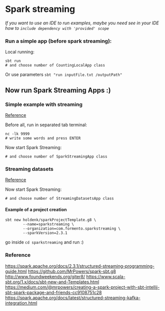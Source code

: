# Spark streaming

_If you want to use an IDE to run examples, maybe you need see in your IDE how to `include dependency with 'provided' scope`_

### Run a simple app (before spark streaming):

Local running:

```shell
sbt run
# and choose number of CountingLocalApp class
```

Or use parameters `sbt "run inputFile.txt /outputPath"`

## Now run Spark Streaming Apps :)

### Simple example with streaming

[Reference](https://spark.apache.org/docs/latest/structured-streaming-programming-guide.html#quick-example)

Before all, run in separated tab terminal:
```shell
nc -lk 9999
# write some words and press ENTER
```

Now start Spark Streaming:
```shell
# and choose number of SparkStreamingApp class
```

### Streaming datasets

[Reference](https://spark.apache.org/docs/latest/structured-streaming-programming-guide.html#creating-streaming-dataframes-and-streaming-datasets)

Now start Spark Streaming:
```shell
# and choose number of StreamingDatasetsApp class
```

#### Example of a project creation

```shell
sbt new holdenk/sparkProjectTemplate.g8 \
        --name=sparkstreaming \
        --organization=com.formento.sparkstreaming \
        --sparkVersion=2.3.1
```

go inside `cd sparkstreaming` and run :)

### Reference

https://spark.apache.org/docs/2.3.1/structured-streaming-programming-guide.html
https://github.com/MrPowers/spark-sbt.g8
http://www.foundweekends.org/giter8/
https://www.scala-sbt.org/1.x/docs/sbt-new-and-Templates.html
https://medium.com/@mrpowers/creating-a-spark-project-with-sbt-intellij-sbt-spark-package-and-friends-cc9108751c28
https://spark.apache.org/docs/latest/structured-streaming-kafka-integration.html
